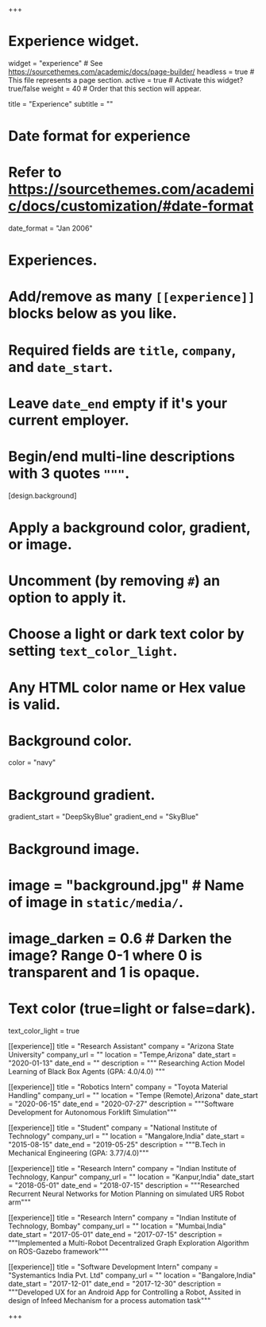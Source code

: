 +++
# Experience widget.
widget = "experience"  # See https://sourcethemes.com/academic/docs/page-builder/
headless = true  # This file represents a page section.
active = true  # Activate this widget? true/false
weight = 40  # Order that this section will appear.

title = "Experience"
subtitle = ""

# Date format for experience
#   Refer to https://sourcethemes.com/academic/docs/customization/#date-format
date_format = "Jan 2006"

# Experiences.
#   Add/remove as many `[[experience]]` blocks below as you like.
#   Required fields are `title`, `company`, and `date_start`.
#   Leave `date_end` empty if it's your current employer.
#   Begin/end multi-line descriptions with 3 quotes `"""`.
[design.background]
  # Apply a background color, gradient, or image.
  #   Uncomment (by removing `#`) an option to apply it.
  #   Choose a light or dark text color by setting `text_color_light`.
  #   Any HTML color name or Hex value is valid.
  
  # Background color.
  color = "navy"
  
  # Background gradient.
  gradient_start = "DeepSkyBlue"
  gradient_end = "SkyBlue"
  
  # Background image.
  # image = "background.jpg"  # Name of image in `static/media/`.
  # image_darken = 0.6  # Darken the image? Range 0-1 where 0 is transparent and 1 is opaque.

  # Text color (true=light or false=dark).
  text_color_light = true  

[[experience]]
  title = "Research Assistant"
  company = "Arizona State University"
  company_url = ""
  location = "Tempe,Arizona"
  date_start = "2020-01-13"
  date_end = ""
  description = """
  Researching Action Model Learning of Black Box Agents
  (GPA: 4.0/4.0)
  """

[[experience]]
  title = "Robotics Intern"
  company = "Toyota Material Handling"
  company_url = ""
  location = "Tempe (Remote),Arizona"
  date_start = "2020-06-15"
  date_end = "2020-07-27"
  description = """Software Development for Autonomous Forklift Simulation"""

[[experience]]
  title = "Student"
  company = "National Institute of Technology"
  company_url = ""
  location = "Mangalore,India"
  date_start = "2015-08-15"
  date_end = "2019-05-25"
  description = """B.Tech in Mechanical Engineering
  (GPA: 3.77/4.0)""" 

[[experience]]
  title = "Research Intern"
  company = "Indian Institute of Technology, Kanpur"
  company_url = ""
  location = "Kanpur,India"
  date_start = "2018-05-01"
  date_end = "2018-07-15"
  description = """Researched Recurrent Neural Networks for Motion Planning on simulated UR5 Robot arm""" 

[[experience]]
  title = "Research Intern"
  company = "Indian Institute of Technology, Bombay"
  company_url = ""
  location = "Mumbai,India"
  date_start = "2017-05-01"
  date_end = "2017-07-15"
  description = """Implemented a Multi-Robot Decentralized Graph Exploration Algorithm on ROS-Gazebo framework""" 

[[experience]]
  title = "Software Development Intern"
  company = "Systemantics India Pvt. Ltd"
  company_url = ""
  location = "Bangalore,India"
  date_start = "2017-12-01"
  date_end = "2017-12-30"
  description = """Developed UX for an Android App for Controlling a Robot, Assited in design of Infeed Mechanism for a process automation task""" 


+++
